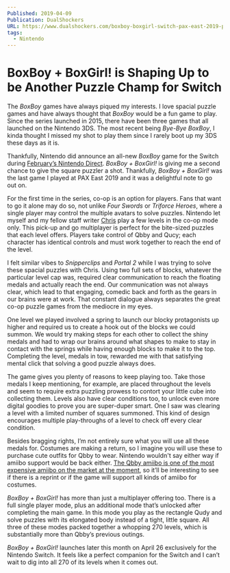 ```yaml
---
Published: 2019-04-09
Publication: DualShockers
URL: https://www.dualshockers.com/boxboy-boxgirl-switch-pax-east-2019-preview/
tags:
  - Nintendo
---
```

# BoxBoy + BoxGirl! is Shaping Up to be Another Puzzle Champ for Switch

The _BoxBoy_ games have always piqued my interests. I love spacial puzzle games and have always thought that _BoxBoy_ would be a fun game to play. Since the series launched in 2015, there have been three games that all launched on the Nintendo 3DS. The most recent being _Bye-Bye BoxBoy_, I kinda thought I missed my shot to play them since I rarely boot up my 3DS these days as it is.

Thankfully, Nintendo did announce an all-new _BoxBoy_ game for the Switch during [February’s Nintendo Direct](https://www.dualshockers.com/boxboy-boxgirl-april-switch-nintendo-direct/). _BoxBoy + BoxGirl!_ is giving me a second chance to give the square puzzler a shot. Thankfully, _BoxBoy + BoxGirl!_ was the last game I played at PAX East 2019 and it was a delightful note to go out on. 

For the first time in the series, co-op is an option for players. Fans that want to go it alone may do so, not unlike _Four Swords_ or _Triforce Heroes_, where a single player may control the multiple avatars to solve puzzles. Nintendo let myself and my fellow staff writer [Chris](https://www.dualshockers.com/author/chris-compendio/) play a few levels in the co-op mode only. This pick-up and go multiplayer is perfect for the bite-sized puzzles that each level offers. Players take control of Qbby and Qucy; each character has identical controls and must work together to reach the end of the level.

I felt similar vibes to _Snipperclips_ and _Portal 2_ while I was trying to solve these spacial puzzles with Chris. Using two full sets of blocks, whatever the particular level cap was, required clear communication to reach the floating medals and actually reach the end. Our communication was not always clear, which lead to that engaging, comedic back and forth as the gears in our brains were at work. That constant dialogue always separates the great co-op puzzle games from the mediocre in my eyes.

One level we played involved a spring to launch our blocky protagonists up higher and required us to create a hook out of the blocks we could summon. We would try making steps for each other to collect the shiny medals and had to wrap our brains around what shapes to make to stay in contact with the springs while having enough blocks to make it to the top. Completing the level, medals in tow, rewarded me with that satisfying mental click that solving a good puzzle always does. 

The game gives you plenty of reasons to keep playing too. Take those medals I keep mentioning, for example, are placed throughout the levels and seem to require extra puzzling prowess to contort your little cube into collecting them. Levels also have clear conditions too, to unlock even more digital goodies to prove you are super-duper smart. One I saw was clearing a level with a limited number of squares summoned. This kind of design encourages multiple play-throughs of a level to check off every clear condition.

Besides bragging rights, I’m not entirely sure what you will use all these medals for. Costumes are making a return, so I imagine you will use these to purchase cute outfits for Qbby to wear. Nintendo wouldn't say either way if amiibo support would be back either. [The Qbby amiibo is one of the most expensive amiibo on the market at the moment](https://www.ebay.com/sch/i.html?_from=R40&_trksid=p2380057.m570.l1313.TR3.TRC2.A0.H0.Xqbby+amiibo.TRS0&_nkw=qbby+amiibo&_sacat=0), so it’ll be interesting to see if there is a reprint or if the game will support all kinds of amiibo for costumes.

_BoxBoy + BoxGirl!_ has more than just a multiplayer offering too. There is a full single player mode, plus an additional mode that’s unlocked after completing the main game. In this mode you play as the rectangle Qudy and solve puzzles with its elongated body instead of a tight, little square. All three of these modes packed together a whopping 270 levels, which is substantially more than Qbby’s previous outings.

_BoxBoy + BoxGirl!_ launches later this month on April 26 exclusively for the Nintendo Switch. It feels like a perfect companion for the Switch and I can’t wait to dig into all 270 of its levels when it comes out.